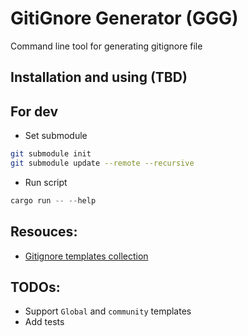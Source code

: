 # GitiGnore Generator (GGG)
Command line tool for generating gitignore file

## Installation and using (TBD)


## For dev

* Set submodule
```bash
git submodule init
git submodule update --remote --recursive
```

* Run script
```rust
cargo run -- --help
```

## Resouces:
- [Gitignore templates collection](https://github.com/github/gitignore)

## TODOs:
- Support `Global` and `community` templates
- Add tests
